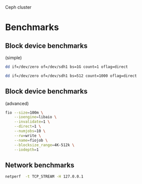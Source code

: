 Ceph cluster
# Benchmarks


<!-- .slide: data-background="images/ceph_benchmarks_bottom_to_top.svg" data-background-size="auto 95%" -->


## Block device benchmarks
(simple)
```sh
dd if=/dev/zero of=/dev/sdh1 bs=1G count=1 oflag=direct

dd if=/dev/zero of=/dev/sdh1 bs=512 count=1000 oflag=direct
```


## Block device benchmarks
(advanced)
```sh
fio --size=100m \
	--ioengine=libaio \
	--invalidate=1 \
	--direct=1 \
	--numjobs=10 \
	--rw=write \
	--name=fiojob \
	--blocksize_range=4K-512k \
	--iodepth=1
```


## Network benchmarks
```sh
netperf  -t TCP_STREAM -H 127.0.0.1
```
